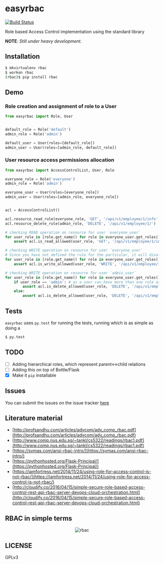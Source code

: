 # easyrbac

[![Build Status](https://travis-ci.org/prodicus/rbac.svg?branch=master)](https://travis-ci.org/prodicus/rbac)

Role based Access Control implementation using the standard library

**NOTE**: _Still under heavy development._

## Installation

```bash
$ mkvirtualenv rbac
$ workon rbac
(rbac)$ pip install rbac
```

## Demo

### Role creation and assignment of role to a User

```python
from easyrbac import Role, User


default_role = Role('default')
admin_role = Role('admin')

default_user = User(roles=[default_role])
admin_user = User(roles=[admin_role, default_role])
```

### User resource access permissions allocation

```python
from easyrbac import AccessControlList, User, Role

everyone_role = Role('everyone')
admin_role = Role('admin')

everyone_user = User(roles=[everyone_role])
admin_user = User(roles=[admin_role, everyone_role])


acl = AccessControlList()

acl.resource_read_rule(everyone_role, 'GET', '/api/v1/employee/1/info')
acl.resource_delete_rule(admin_role, 'DELETE', '/api/v1/employee/1/')

# checking READ operation on resource for user `everyone_user`
for user_role in [role.get_name() for role in everyone_user.get_roles()]:
    assert acl.is_read_allowed(user_role, 'GET', '/api/v1/employee/1/info') == True

# checking WRITE operation on resource for user `everyone_user`
# Since you have not defined the rule for the particular, it will disallow any such operation by default.
for user_role in [role.get_name() for role in everyone_user.get_roles()]:
    assert acl.is_write_allowed(user_role, 'WRITE', '/api/v1/employee/1/info') == False

# checking WRITE operation on resource for user `admin_user`
for user_role in [role.get_name() for role in everyone_user.get_roles()]:
    if user_role == 'admin': # as a user can have more than one role assigned to them
        assert acl.is_delete_allowed(user_role, 'DELETE', '/api/v1/employee/1/') == True
    else:
        assert acl.is_delete_allowed(user_role, 'DELETE', '/api/v1/employee/1/') == False
```

## Tests

`easyrbac` uses `py.test` for running the tests, running which is as simple as doing a

```bash
$ py.test
```

## TODO

- [ ] Adding hierarchical roles, which represent parent<->child relations
- [ ] Adding this on top of Bottle/Flask
- [x] Make it `pip` installable

## Issues

You can submit the issues on the issue tracker [here](https://github.com/prodicus/rbac/issues)

## Literature material

- [http://profsandhu.com/articles/advcom/adv_comp_rbac.pdf](http://profsandhu.com/articles/advcom/adv_comp_rbac.pdf)
- [http://www.comp.nus.edu.sg/~tankl/cs5322/readings/rbac1.pdf](http://www.comp.nus.edu.sg/~tankl/cs5322/readings/rbac1.pdf)
- [https://symas.com/ansi-rbac-intro/](https://symas.com/ansi-rbac-intro/)
- [https://pythonhosted.org/Flask-Principal/](https://pythonhosted.org/Flask-Principal/)
- [https://iamfortress.net/2014/11/24/using-role-for-access-control-is-not-rbac/](https://iamfortress.net/2014/11/24/using-role-for-access-control-is-not-rbac/)
- [http://cloudify.co/2016/04/15/simple-secure-role-based-access-control-rest-api-rbac-server-devops-cloud-orchestration.html](http://cloudify.co/2016/04/15/simple-secure-role-based-access-control-rest-api-rbac-server-devops-cloud-orchestration.html)

## RBAC in simple terms

<p align="center">
  <img src="http://tasdikrahman.me/content/images/2017/06/rbac_model.jpg" alt="rbac"/>
</p>

## LICENSE

GPLv3
